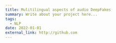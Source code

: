 ```yaml
---
title: Mulitilingual aspects of audio DeepFakes
summary: Write about your project here...
tags:
  - NLP
date: 2022-01-01
external_link: http://github.com
---
```

